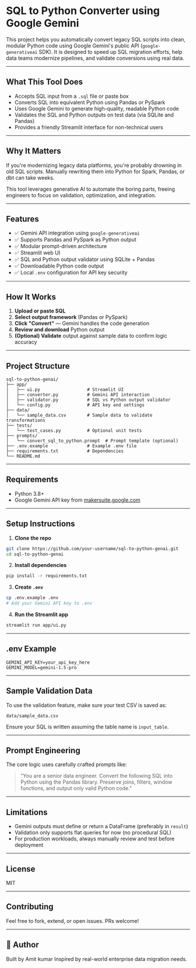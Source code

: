 
# SQL to Python Converter using Google Gemini

This project helps you automatically convert legacy SQL scripts into clean, modular Python code using Google Gemini's public API (`google-generativeai` SDK). It is designed to speed up SQL migration efforts, help data teams modernize pipelines, and validate conversions using real data.

---

## What This Tool Does

- Accepts SQL input from a `.sql` file or paste box
- Converts SQL into equivalent Python using Pandas or PySpark
- Uses Google Gemini to generate high-quality, readable Python code
- Validates the SQL and Python outputs on test data (via SQLite and Pandas)
- Provides a friendly Streamlit interface for non-technical users

---

## Why It Matters

If you're modernizing legacy data platforms, you're probably drowning in old SQL scripts. Manually rewriting them into Python for Spark, Pandas, or dbt can take weeks.

This tool leverages generative AI to automate the boring parts, freeing engineers to focus on validation, optimization, and integration.

---

## Features

- ✅ Gemini API integration using `google-generativeai`
- ✅ Supports Pandas and PySpark as Python output
- ✅ Modular prompt-driven architecture
- ✅ Streamlit web UI
- ✅ SQL and Python output validator using SQLite + Pandas
- ✅ Downloadable Python code output
- ✅ Local `.env` configuration for API key security

---

## How It Works

1. **Upload or paste SQL**
2. **Select output framework** (Pandas or PySpark)
3. **Click "Convert"** — Gemini handles the code generation
4. **Review and download** Python output
5. **(Optional) Validate** output against sample data to confirm logic accuracy

---

## Project Structure

```
sql-to-python-genai/
├── app/
│   ├── ui.py                  # Streamlit UI
│   ├── converter.py           # Gemini API interaction
│   ├── validator.py           # SQL vs Python output validator
│   └── config.py              # API key and settings
├── data/
│   └── sample_data.csv        # Sample data to validate transformations
├── tests/
│   └── test_cases.py          # Optional unit tests
├── prompts/
│   └── convert_sql_to_python.prompt  # Prompt template (optional)
├── .env.example               # Example .env file
├── requirements.txt           # Dependencies
└── README.md
```

---

## Requirements

- Python 3.8+
- Google Gemini API key from [makersuite.google.com](https://makersuite.google.com/app/apikey)

---

## Setup Instructions

1. **Clone the repo**
```bash
git clone https://github.com/your-username/sql-to-python-genai.git
cd sql-to-python-genai
```

2. **Install dependencies**
```bash
pip install -r requirements.txt
```

3. **Create `.env`**
```bash
cp .env.example .env
# Add your Gemini API key to .env
```

4. **Run the Streamlit app**
```bash
streamlit run app/ui.py
```

---

## .env Example

```
GEMINI_API_KEY=your_api_key_here
GEMINI_MODEL=gemini-1.5-pro
```

---

## Sample Validation Data

To use the validation feature, make sure your test CSV is saved as:

```
data/sample_data.csv
```

Ensure your SQL is written assuming the table name is `input_table`.

---

## Prompt Engineering

The core logic uses carefully crafted prompts like:

> "You are a senior data engineer. Convert the following SQL into Python using the Pandas library. Preserve joins, filters, window functions, and output only valid Python code."

---

## Limitations

- Gemini outputs must define or return a DataFrame (preferably in `result`)
- Validation only supports flat queries for now (no procedural SQL)
- For production workloads, always manually review and test before deployment

---

## License

MIT

---

## Contributing

Feel free to fork, extend, or open issues. PRs welcome!

---

## 🔗 Author

Built by Amit kumar
Inspired by real-world enterprise data migration needs.
